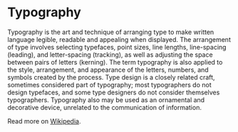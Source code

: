 # Typography

Typography is the art and technique of arranging type to make written language legible, readable and appealing when displayed. The arrangement of type involves selecting typefaces, point sizes, line lengths, line-spacing (leading), and letter-spacing (tracking), as well as adjusting the space between pairs of letters (kerning). The term typography is also applied to the style, arrangement, and appearance of the letters, numbers, and symbols created by the process. Type design is a closely related craft, sometimes considered part of typography; most typographers do not design typefaces, and some type designers do not consider themselves typographers. Typography also may be used as an ornamental and decorative device, unrelated to the communication of information.

Read more on [Wikipedia](https://en.wikipedia.org/wiki/Typography).
